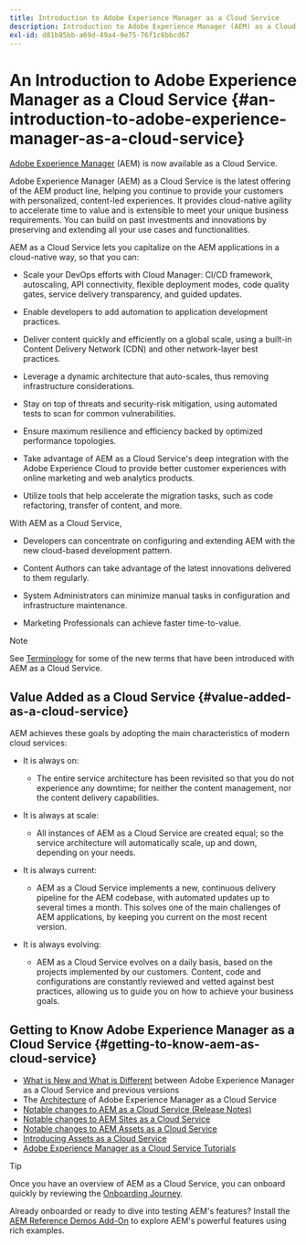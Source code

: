 ```yaml
---
title: Introduction to Adobe Experience Manager as a Cloud Service
description: Introduction to Adobe Experience Manager (AEM) as a Cloud Service.
exl-id: d81b85bb-a69d-49a4-9e75-76f1c6bbcd67
---
```

# An Introduction to Adobe Experience Manager as a Cloud Service {#an-introduction-to-adobe-experience-manager-as-a-cloud-service}

[Adobe Experience Manager](https://www.adobe.com/marketing/experience-manager.html) (AEM) is now available as a Cloud Service.

Adobe Experience Manager (AEM) as a Cloud Service is the latest offering of the AEM product line, helping you continue to provide your customers with personalized, content-led experiences. It provides cloud-native agility to accelerate time to value and is extensible to meet your unique business requirements. You can build on past investments and innovations by preserving and extending all your use cases and functionalities.  

AEM as a Cloud Service lets you capitalize on the AEM applications in a cloud-native way, so that you can: 

* Scale your DevOps efforts with Cloud Manager: CI/CD framework, autoscaling, API connectivity, flexible deployment modes, code quality gates, service delivery transparency, and guided updates.

* Enable developers to add automation to application development practices.

* Deliver content quickly and efficiently on a global scale, using a built-in Content Delivery Network (CDN) and other network-layer best practices.

* Leverage a dynamic architecture that auto-scales, thus removing infrastructure considerations.

* Stay on top of threats and security-risk mitigation, using automated tests to scan for common vulnerabilities.

* Ensure maximum resilience and efficiency backed by optimized performance topologies.

* Take advantage of AEM as a Cloud Service's deep integration with the Adobe Experience Cloud to provide better customer experiences with online marketing and web analytics products.

* Utilize tools that help accelerate the migration tasks, such as code refactoring, transfer of content, and more.

With AEM as a Cloud Service, 

* Developers can concentrate on configuring and extending AEM with the new cloud-based development pattern.

* Content Authors can take advantage of the latest innovations delivered to them regularly.

* System Administrators can minimize manual tasks in configuration and infrastructure maintenance. 

* Marketing Professionals can achieve faster time-to-value. 

>[!NOTE]
>See [Terminology](terminology.md) for some of the new terms that have been introduced with AEM as a Cloud Service.

## Value Added as a Cloud Service {#value-added-as-a-cloud-service}

AEM achieves these goals by adopting the main characteristics of modern cloud services:

* It is always on:

  * The entire service architecture has been revisited so that you do not experience any downtime; for neither the content management, nor the content delivery capabilities.

* It is always at scale:

  * All instances of AEM as a Cloud Service are created equal; so the service architecture will automatically scale, up and down, depending on your needs.

* It is always current:

  * AEM as a Cloud Service implements a new, continuous delivery pipeline for the AEM codebase, with automated updates up to several times a month. This solves one of the main challenges of AEM applications, by keeping you current on the most recent version.

* It is always evolving:

  * AEM as a Cloud Service evolves on a daily basis, based on the projects implemented by our customers. Content, code and configurations are constantly reviewed and vetted against best practices, allowing us to guide you on how to achieve your business goals.

## Getting to Know Adobe Experience Manager as a Cloud Service {#getting-to-know-aem-as-cloud-service}

* [What is New and What is Different](/help/overview/what-is-new-and-different.md) between Adobe Experience Manager as a Cloud Service and previous versions
* The [Architecture](/help/overview/architecture.md) of Adobe Experience Manager as a Cloud Service
* [Notable changes to AEM as a Cloud Service (Release Notes)](/help/release-notes/aem-cloud-changes.md)
* [Notable changes to AEM Sites as a Cloud Service](/help/sites-cloud/sites-cloud-changes.md)
* [Notable changes to AEM Assets as a Cloud Service](/help/assets/assets-cloud-changes.md)
* [Introducing Assets as a Cloud Service](/help/assets/overview.md)
* [Adobe Experience Manager as a Cloud Service Tutorials](https://experienceleague.adobe.com/docs/experience-manager-learn/cloud-service/overview.html)

>[!TIP]
>
>Once you have an overview of AEM as a Cloud Service, you can onboard quickly by reviewing the [Onboarding Journey](/help/journey-onboarding/overview.md).
>
>Already onboarded or ready to dive into testing AEM's features? Install the [AEM Reference Demos Add-On](/help/journey-sites/demos-add-on/overview.md) to explore AEM's powerful features using rich examples.
